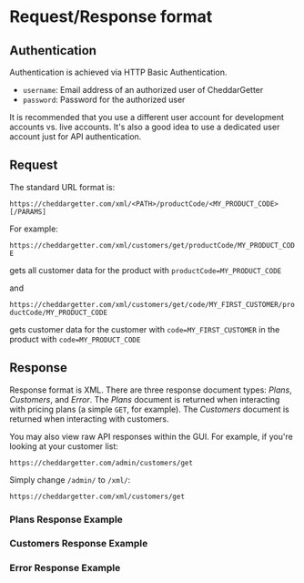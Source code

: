 # Request/Response format

## Authentication

Authentication is achieved via HTTP Basic Authentication.

* `username`: Email address of an authorized user of CheddarGetter
* `password`: Password for the authorized user

It is recommended that you use a different user account for development accounts vs. live accounts.  It's also a good idea to use a dedicated user account just for API authentication.

## Request

The standard URL format is:

`https://cheddargetter.com/xml/<PATH>/productCode/<MY_PRODUCT_CODE>[/PARAMS]`

For example:

`https://cheddargetter.com/xml/customers/get/productCode/MY_PRODUCT_CODE`

gets all customer data for the product with `productCode=MY_PRODUCT_CODE`

and

`https://cheddargetter.com/xml/customers/get/code/MY_FIRST_CUSTOMER/productCode/MY_PRODUCT_CODE`

gets customer data for the customer with `code=MY_FIRST_CUSTOMER` in the product
with `code=MY_PRODUCT_CODE`

## Response

Response format is XML.  There are three response document types: *Plans*,
*Customers*, and *Error*.  The *Plans* document is returned when interacting
with pricing plans (a simple `GET`, for example).  The *Customers* document is
returned when interacting with customers.

You may also view raw API responses within the GUI.  For example, if you're looking at your customer list:

`https://cheddargetter.com/admin/customers/get`

Simply change `/admin/` to `/xml/`:

`https://cheddargetter.com/xml/customers/get`

### Plans Response Example

<script src="https://gist.github.com/marcguyer/660077.js?file=plans.xml"></script>

### Customers Response Example

<script src="https://gist.github.com/marcguyer/660077.js?file=customers.xml"></script>

### Error Response Example

<script src="https://gist.github.com/marcguyer/660077.js?file=error.xml"></script>
